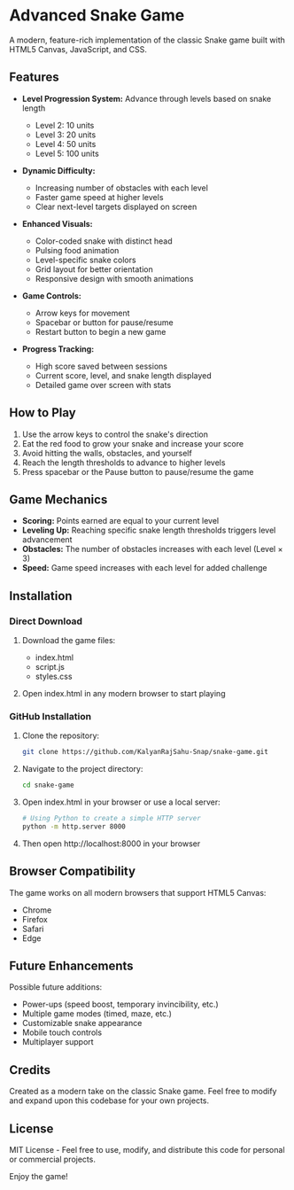 # Advanced Snake Game

A modern, feature-rich implementation of the classic Snake game built with HTML5 Canvas, JavaScript, and CSS.

## Features

- **Level Progression System:** Advance through levels based on snake length
  - Level 2: 10 units
  - Level 3: 20 units
  - Level 4: 50 units
  - Level 5: 100 units

- **Dynamic Difficulty:**
  - Increasing number of obstacles with each level
  - Faster game speed at higher levels
  - Clear next-level targets displayed on screen

- **Enhanced Visuals:**
  - Color-coded snake with distinct head
  - Pulsing food animation
  - Level-specific snake colors
  - Grid layout for better orientation
  - Responsive design with smooth animations

- **Game Controls:**
  - Arrow keys for movement
  - Spacebar or button for pause/resume
  - Restart button to begin a new game

- **Progress Tracking:**
  - High score saved between sessions
  - Current score, level, and snake length displayed
  - Detailed game over screen with stats

## How to Play

1. Use the arrow keys to control the snake's direction
2. Eat the red food to grow your snake and increase your score
3. Avoid hitting the walls, obstacles, and yourself
4. Reach the length thresholds to advance to higher levels
5. Press spacebar or the Pause button to pause/resume the game

## Game Mechanics

- **Scoring:** Points earned are equal to your current level
- **Leveling Up:** Reaching specific snake length thresholds triggers level advancement
- **Obstacles:** The number of obstacles increases with each level (Level × 3)
- **Speed:** Game speed increases with each level for added challenge

## Installation

### Direct Download
1. Download the game files:
   - index.html
   - script.js
   - styles.css

2. Open index.html in any modern browser to start playing

### GitHub Installation
1. Clone the repository:
   ```bash
   git clone https://github.com/KalyanRajSahu-Snap/snake-game.git
   ```

2. Navigate to the project directory:
   ```bash
   cd snake-game
   ```

3. Open index.html in your browser or use a local server:
   ```bash
   # Using Python to create a simple HTTP server
   python -m http.server 8000
   ```

4. Then open http://localhost:8000 in your browser

## Browser Compatibility

The game works on all modern browsers that support HTML5 Canvas:
- Chrome
- Firefox
- Safari
- Edge

## Future Enhancements

Possible future additions:
- Power-ups (speed boost, temporary invincibility, etc.)
- Multiple game modes (timed, maze, etc.)
- Customizable snake appearance
- Mobile touch controls
- Multiplayer support

## Credits

Created as a modern take on the classic Snake game. Feel free to modify and expand upon this codebase for your own projects.

## License

MIT License - Feel free to use, modify, and distribute this code for personal or commercial projects.

Enjoy the game!
